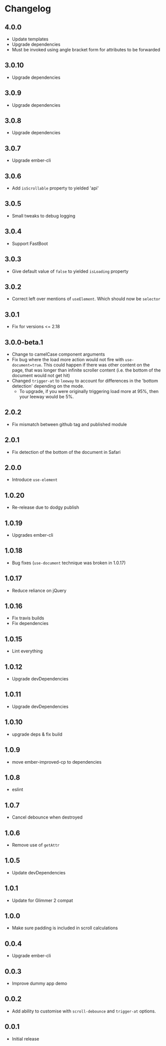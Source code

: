 # Changelog

## 4.0.0

- Update templates
- Upgrade dependencies
- Must be invoked using angle bracket form for attributes to be forwarded

## 3.0.10

- Upgrade dependencies

## 3.0.9

- Upgrade dependencies

## 3.0.8

- Upgrade dependencies

## 3.0.7

- Upgrade ember-cli

## 3.0.6

- Add `isScrollable` property to yielded 'api'

## 3.0.5

- Small tweaks to debug logging

## 3.0.4

- Support FastBoot

## 3.0.3

- Give default value of `false` to yielded `isLoading` property

## 3.0.2

- Correct left over mentions of `useElement`. Which should now be `selector`

## 3.0.1

- Fix for versions <= 2.18

## 3.0.0-beta.1

- Change to camelCase component arguments
- Fix bug where the load more action would not fire with `use-document=true`. This could happen if there was other content on the page, that was longer than infinite scroller content (i.e. the bottom of the document would not get hit)
- Changed `trigger-at` to `leeway` to account for differences in the 'bottom detection' depending on the mode.
  - To upgrade, if you were originally triggering load more at 95%, then your leeway would be 5%.

## 2.0.2

- Fix mismatch between github tag and published module

## 2.0.1

- Fix detection of the bottom of the document in Safari

## 2.0.0

- Introduce `use-element`

## 1.0.20

- Re-release due to dodgy publish

## 1.0.19

- Upgrades ember-cli

## 1.0.18

- Bug fixes (`use-document` technique was broken in 1.0.17)

## 1.0.17

- Reduce reliance on jQuery

## 1.0.16

- Fix travis builds
- Fix dependencies

## 1.0.15

- Lint everything

## 1.0.12

- Upgrade devDependencies

## 1.0.11

- Upgrade devDependencies

## 1.0.10

- upgrade deps & fix build

## 1.0.9

- move ember-improved-cp to dependencies

## 1.0.8

- eslint

## 1.0.7

- Cancel debounce when destroyed

## 1.0.6

- Remove use of `getAttr`

## 1.0.5

- Update devDependencies

## 1.0.1

- Update for Glimmer 2 compat

## 1.0.0

- Make sure padding is included in scroll calculations

## 0.0.4

- Upgrade ember-cli

## 0.0.3

- Improve dummy app demo

## 0.0.2

- Add ability to customise with `scroll-debounce` and `trigger-at` options.

## 0.0.1

- Initial release

